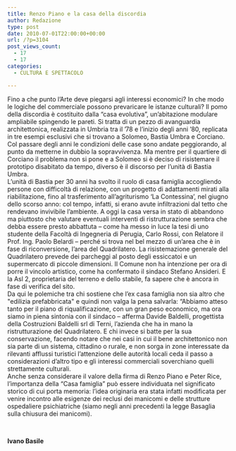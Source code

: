 ```yaml
---
title: Renzo Piano e la casa della discordia
author: Redazione
type: post
date: 2010-07-01T22:00:00+00:00
url: /?p=3104
post_views_count:
  - 17
  - 17
categories:
  - CULTURA E SPETTACOLO

---
```

Fino a che punto l&#8217;Arte deve piegarsi agli interessi economici? In che modo le logiche del commerciale possono prevaricare le istanze culturali? Il pomo della discordia &egrave; costituito dalla &ldquo;casa evolutiva&rdquo;, un&rsquo;abitazione modulare ampliabile spingendo le pareti. Si tratta di un pezzo di avanguardia architettonica, realizzata in Umbria tra il &#8217;78 e l&#8217;inizio degli anni &#8217;80, replicata in tre esempi esclusivi che si trovano a Solomeo, Bastia Umbra e Corciano. Col passare degli anni le condizioni delle case sono andate peggiorando, al punto da metterne in dubbio la sopravvivenza. Ma mentre per il quartiere di Corciano il problema non si pone e a Solomeo si &egrave; deciso di risistemare il prototipo disabitato da tempo, diverso &egrave; il discorso per l&#8217;unit&agrave; di Bastia Umbra.  
L&#8217;unit&agrave; di Bastia per 30 anni ha svolto il ruolo di casa famiglia accogliendo persone con difficolt&agrave; di relazione, con un progetto di adattamenti mirati alla riabilitazione, fino al trasferimento all&rsquo;agriturismo &lsquo;La Contessina&rsquo;, nel giugno dello scorso anno: col tempo, infatti, si erano avute infiltrazioni dal tetto che rendevano invivibile l&rsquo;ambiente. A oggi la casa versa in stato di abbandono ma piuttosto che valutare eventuali interventi di ristrutturazione sembra che debba essere presto abbattuta &#8211; come ha messo in luce la tesi di uno studente della Facolt&agrave; di Ingegneria di Perugia, Carlo Rossi, con Relatore il Prof. Ing. Paolo Belardi &#8211; perch&eacute; si trova nel bel mezzo di un&#8217;area che &egrave; in fase di riconversione, l&#8217;area del Quadrilatero. La risistemazione generale del Quadrilatero prevede dei parcheggi al posto degli essiccatoi e un supermercato di piccole dimensioni. Il Comune non ha intenzione per ora di porre il vincolo artistico, come ha confermato il sindaco Stefano Ansideri. E la Asl 2, proprietaria del terreno e dello stabile, fa sapere che &egrave; ancora in fase di verifica del sito.  
Da qui le polemiche tra chi sostiene che l&rsquo;ex casa famiglia non sia altro che "edilizia prefabbricata" e quindi non valga la pena salvarla: &ldquo;Abbiamo atteso tanto per il piano di riqualificazione, con un gran peso economico, ma ora siamo in piena sintonia con il sindaco &#8211; afferma Davide Baldelli, progettista della Costruzioni Baldelli srl di Terni, l&rsquo;azienda che ha in mano la ristrutturazione del Quadrilatero. E chi invece si batte per la sua conservazione, facendo notare che nei casi in cui il bene architettonico non sia parte di un sistema, cittadino o rurale, e non sorga in zone interessate da rilevanti afflussi turistici l&#8217;attenzione delle autorit&agrave; locali ceda il passo a considerazioni d&#8217;altro tipo e gli interessi commerciali soverchiano quelli strettamente culturali.  
Anche senza considerare il valore della firma di Renzo Piano e Peter Rice, l&#8217;importanza della &ldquo;Casa famiglia&rdquo; pu&ograve; essere individuata nel significato storico di cui porta memoria: l&#8217;idea originaria era stata infatti modificata per venire incontro alle esigenze dei reclusi dei manicomi e delle strutture ospedaliere psichiatriche (siamo negli anni precedenti la legge Basaglia sulla chiusura dei manicomi).

&nbsp;

**Ivano Basile**